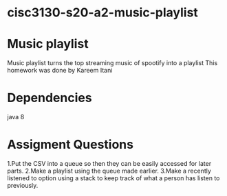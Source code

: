 # cisc3130-s20-a2-music-playlist
# Music playlist 
Music playlist turns the top streaming music of spootify into a playlist
This homework was done by Kareem Itani
##
# Dependencies 
java 8
##
# Assigment Questions
1.Put the CSV into a queue so then they can be easily accessed for later parts.
2.Make a playlist using the queue made earlier.
3.Make a recently listened to option using a stack to keep track of what a person has listen to previously. 
